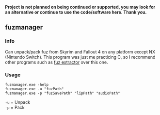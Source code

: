 **Project is not planned on being continued or supported, you may look for an alternative or continue to use the code/software here. Thank you.**

## fuzmanager

### Info

Can unpack/pack fuz from Skyrim and Fallout 4 on any platform except NX (Nintendo Switch). This program was just me practicing C, so I recommend other programs such as [fuz extractor](https://www.nexusmods.com/skyrim/mods/950/) over this one.

### Usage
```
fuzmanager.exe -help
fuzmanager.exe -u "fuzPath"
fuzmanager.exe -p "fuzSavePath" "lipPath" "audioPath"
```

``-u`` = Unpack  
``-p`` = Pack
